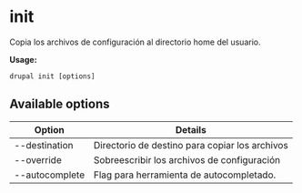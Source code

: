 # init
Copia los archivos de configuración al directorio home del usuario.

**Usage:**
```
drupal init [options]
```

## Available options
Option | Details
-------|-------------
--destination | Directorio de destino para copiar los archivos
--override | Sobreescribir los archivos de configuración
--autocomplete | Flag para herramienta de autocompletado.
